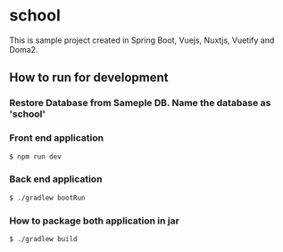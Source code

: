 # school
This is sample project created in Spring Boot, Vuejs, Nuxtjs, Vuetify and Doma2.

## How to run for development

### Restore Database from Sameple DB. Name the database as 'school'

### Front end application
```bash
$ npm run dev
```

### Back end application
```bash
$ ./gradlew bootRun
```

### How to package both application in jar
```bash
$ ./gradlew build
```
